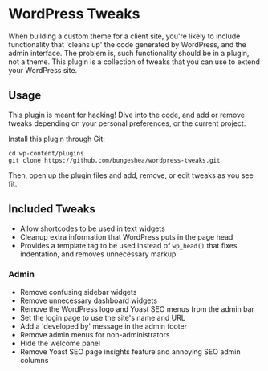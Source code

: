 # WordPress Tweaks

When building a custom theme for a client site, you're likely to include functionality that 'cleans up' the code generated by WordPress, and the admin interface. The problem is, such functionality should be in a plugin, not a theme. This plugin is a collection of tweaks that you can use to extend your WordPress site.

## Usage

This plugin is meant for hacking! Dive into the code, and add or remove tweaks depending on your personal preferences, or the current project.

Install this plugin through Git:

    cd wp-content/plugins
    git clone https://github.com/bungeshea/wordpress-tweaks.git

Then, open up the plugin files and add, remove, or edit tweaks as you see fit.

## Included Tweaks

* Allow shortcodes to be used in text widgets
* Cleanup extra information that WordPress puts in the page head
* Provides a template tag to be used instead of `wp_head()` that fixes indentation, and removes unnecessary markup

### Admin

* Remove confusing sidebar widgets
* Remove unnecessary dashboard widgets
* Remove the WordPress logo and Yoast SEO menus from the admin bar
* Set the login page to use the site's name and URL
* Add a 'developed by' message in the admin footer
* Remove admin menus for non-administrators
* Hide the welcome panel
* Remove Yoast SEO page insights feature and annoying SEO admin columns
